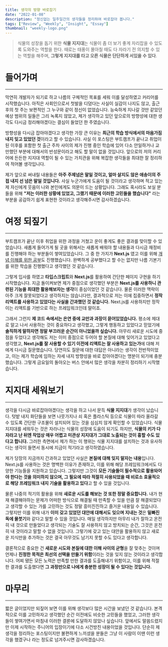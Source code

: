 ```yaml
---
title: 생각의 방향 바로잡기
date: "2022-01-08"
description: "정신없는 일주일간의 생각들을 정리하여 바로잡아 봅니다."
tags: ["Review", "Weekly", "Insight", "Essay"]
thumbnail: "weekly-logo.png"
---
```


> 식물의 성장을 돕기 위한 **식물 지지대**는 식물이 좀 더 보기 좋게 자리잡을 수 있도록 도와주는 역할을 한다. 때로는 태풍이 몰아칠 때도 다 자라기 전 의지할 수 있는 역할을 해주며, **그렇게 지지대를 타고 오른 식물은 단단하게 서있을 수 있다**.

# 들어가며

---

막연히 개발자가 되기로 하고 나름의 구체적인 목표를 세워 이를 달성하였고 커리어를 시작했습니다. 아직은 사회인으로서 첫발을 디뎠다는 사실이 실감이 나지도 않고, 출근 후의 첫 주는 보편적인 그 누구와 같이 정신이 없었습니다. 능숙하게 지나갈 것만 같았던 예상 범위의 일들은 그리 녹록지 않았고, 제가 생각하고 있던 앞으로의 방향성에 대한 생각도 다시금 정리해야겠다는 결심이 들었던 한 주였습니다.

방향성을 다시금 잡아야겠다고 생각한 가장 큰 이유는 **최근의 학습 방식에서의 마음가짐 내지 잊고 있었던 것**이라고 할 수 있습니다. 사실 이 포스팅은 부트캠프가 끝나고 취업이 된 이후를 포함한 첫 출근 주차 사이의 제가 진행 중인 학습에 있어 다소 안일하거나 교만했던 부분에 대해서의 반성문이라고 해도 할 말이 없을 것입니다. 앞으로의 저의 커리어에 든든한 지지대 역할이 될 수 있는 가치관을 위해 복잡한 생각들을 최대한 잘 정리하여 적어볼 생각입니다.

제가 앞으로 써내릴 내용들은 **아주 주제넘은 말일 것이고, 얼마 살지도 않은 애송이의 주접 내지 선 넘은 말일 것입니다.** 사실 누군가에게 도움이 될 것이라고 생각하며 적고 있는 제 자신에게 웃음이 나와 본인에게도 의문이 드는 상황입니다. 그래도 혹시라도 보실 분들을 위해 **"저는 이러한 상황에 있었고, 그랬기 때문에 이러한 고민들을 했습니다"** 라는 부분을 공감하기 쉽게 표현한 것이라고 생각해주시면 감사하겠습니다.

# 여정 되짚기

---

부트캠프가 끝난 이후 취업을 위한 과정을 거쳤고 운이 좋게도 좋은 결과를 맞이할 수 있었습니다. 새롭게 들어가게 될 곳을 위해서는 새롭게 배워야 할 내용들과 다시금 재정비를 진행해야 하는 부분들이 쌓여있었습니다. 그 중 한 가지가 **Next.js** 였고 이를 위해 [개념 이해를 위한 공부](https://acid-log.vercel.app/posts/nextjs-basics)도 진행했습니다. 완벽하게 공부했다고 할 수는 없지만 나름 기본기를 위한 학습을 진행했다고 생각했던 것 같습니다.

그렇게 입사를 하였고 **타입스크립트**와 **Next.js**를 활용하여 간단한 페이지 구현을 하기 시작했습니다. 지금 돌이켜보면 제가 중점으로 생각했던 부분은 **Next.js를 사용하니 관련된 기능을 최대한 활용해보자는 생각**이 중심이었던 것 같습니다. 물론 이러한 맥락이 아주 크게 잘못되었다고 생각하지는 않습니다만, 결과적으로 저는 이에 집중하면서 **정작 리액트를 사용하고 있었다는 사실을 간과했던 것 같습니다.** Next.js를 사용하지만 정작 이는 리액트를 기반으로 하는 프레임워크인데 말이죠.

그래서 그런지 **제 코드 속에서는 은연 중에 교만과 과장이 묻어있었습니다.** 평소에 제대로 알고 나서 사용하는 것이 중요하다고 생각했고, 그렇게 행동하고 있었다고 믿었기에 **솔직하게 말하자면 정말 부끄러운 순간이 아니었을까 싶습니다.** 아무리 새로운 시도에 중점을 두었다고 생각해도 저는 이미 중점으로 두어야 할 본질에 대해 잊어가고 있었다고 생각했고, **Next.js를 잘 사용할 수 있기 이전에 리액트는 잘 사용하고 있는가**에 대해 저에게 다시금 질문했습니다. 당연히도 질문에 대한 대답은 아니라는 생각이 전반적이었고, 이는 제가 학습에 임하는 자세 내지 방향성을 바로 잡아야겠다는 명분이 되기에 충분했습니다. 그렇게 금요일의 돌아오는 버스 안에서 많은 생각을 차분히 정리하기 시작했습니다.

# 지지대 세워보기

---

생각을 다시금 바로잡아야겠다는 생각을 하고 나서 문득 **식물 지지대**가 생각이 났습니다. 텃밭 내지 화단들을 보면 나뭇가지나 쇠 혹은 플라스틱 등으로 식물이 따라 올라갈 수 있도록 간단한 구조물이 설치되어 있는 것을 심심치 않게 확인할 수 있었습니다. 식물 지지대를 세워두는 것은 자라나는 식물의 성장에 도움이 되기도 하지만, **식물의 키가 다 자라고 난 뒤엔 작업상 매우 어렵고 미관상 지지대가 그대로 노출되는 것이 흉할 수도 있다고 합니다.** 그러한 측면에서 제가 하는 이 행위는 식물 지지대를 설치하는 것과 유사하다는 생각이 들면서 동시에 지금이 적기라고 생각하였습니다.

제가 당장의 지금까지 간과하고 있었던 사실은 **본질에 대해 잊지 말자는 내용**입니다. Next.js를 사용하는 것은 명백한 이유가 존재하고, 이를 위해 해당 프레임워크에서도 다양한 기능들을 지원하고 있습니다. 그렇지만 그것이 **모든 기술들이 필수적으로 활용돠어야 한다는 것을 의미하지 않으며, 그 필요에 따라 적절히 사용되었을 때 비로소 효율적으로 해당 프레임워크 내지 기술을 활용하고 있다**고 할 수 있을 것입니다.

물론 나중의 적기의 활용을 위해 **새로운 시도를 해보는 것 또한 정말 중요합니다.** 내가 현재 해결해야하는 문제가 어떠한 방식으로 해결될 때 만족할 수 있을 만큼 잘 해결되었다고 생각할 수 있는 가를 고민하는 것도 정말 흥미진진하고 즐거운 내용일 수 있습니다. 그렇지만 이를 위해 내가 **이미 갖고 있었던 대안에 대해서도 잊으며 지내는 것**은 **밑빠진 독에 물붓기**와 같다고 말할 수 있을 것입니다. 매일 생각하지만 아무리 내가 잘하고 온전히 내 것으로 만들었다고 생각되는 기술도 잘 사용하지 않고 방치되는 순간, 그것은 온전히 내 것이라고 말할 수 없을 것입니다. 그렇기에 갖고 있는 대안을 활용하지 않고 새로운 지식만을 추가하는 것은 결국 아무것도 남기지 못할 수도 있다고 생각합니다.

결론적으로 중요한 건 **새로운 시도와 본질에 대한 이해 사이의 균형**을 잘 맞추는 것이며 언제나 **진정한 목적은 최선의 선택을 만들기 위함**이라는 것을 잊지 않는 것이라고 생각합니다. 어찌 됐든 모든 노력은 만족할 만한 결과를 도출해내기 위함이고, 이를 위해 적절한 결과를 도출했다면 **그 과정만으로 나에게 충분한 성장이 될 수 있다는 것입니다.**

# 마무리

---

짧은 글이었지만 되짚어 보면 이를 위해 생각보다 많은 시간을 보냈던 것 같습니다. 본격적으로 이를 고민하자고 생각했던 순간 이전에도 비슷한 고민들을 했었고, 그러한 생각들이 쌓여가면서 마침내 이러한 결론에 도달하지 않았나 싶습니다. 앞에서도 말씀드렸지만 이제 시작하는 주니어의 입장이기에 다소 시건방진 내용이었을 것입니다. 단순히 제 생각을 정리하는 포스팅이지만 불편하게 느끼셨을 분들은 그냥 이 사람이 이땐 이런 생각을 했겠구나 라는 정도로 넘겨주시면 감사하겠습니다.
